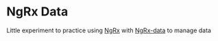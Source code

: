 # NgRx Data

Little experiment to practice using [NgRx](https://ngrx.io/) with [NgRx-data](https://ngrx.io/guide/data) to manage data
